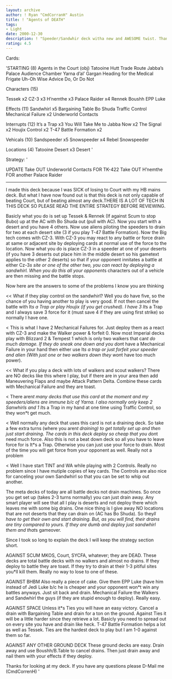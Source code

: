 ```yaml
---
layout: archive
author: ! Ryan "CmdCorranH" Austin
title: ! "Agents of DEATH"
tags:
- Light
date: 2000-12-30
description: ! "Speeder/Sandwhir deck witha new and AWESOME twist. Thanks to my friends Chris (Thrawn) for the CZ-3 tech idea."
rating: 4.5
---
```

Cards: 

'STARTING (8)
Agents in the Court (obj)
Tatooine Hutt Trade Route
Jabba&#8217;s Palace Audience Chamber
Yarna d&#8217;al&#8217; Gargan
Heading for the Medical Frigate
Uh-Oh
Wise Advice
Do, Or Do Not

Characters  (15)

Tessek x2
CZ-3 x3
H&#8217;nemthe x3
Palace Raider x4
Rennek
Boushh
EPP Luke

Effects (11)
Sandwhirl x5
Bargaining Table
Bo Shuda
Traffic Control
Mechanical Failure x2
Underworld Contacts

Interrupts (12)
It&#8217;s a Trap x3
You Will Take Me to Jabba Now x2
The Signal x2
Houjix
Control x2
T-47 Battle Formation x2

Vehicals (10)
Sandspeeder x5
Snowspeeder x4
Rebel Snowspeeder

Locations (4)
Tatooine Desert x3
 Desert
'

Strategy: '

UPDATE
Take OUT Underworld Contacts FOR TK-422
Take OUT H’nemthe FOR another Palace Raider
_________________________________
   I made this deck because I was SICK of losing to Court with my HB mains deck. But what I have now found out is that this deck is not only capable of beating Court, but of beating almost any deck.THERE IS A LOT OF TECH IN THIS DECK SO PLEASE READ THE ENTIRE STRATEGY BEFORE REVIEWING. 

   Basicly what you do is set up Tessek & Rennek (If against Scum to stop Bubo) up at the AC with Bo Shuda out (pull with AC). Now you start with a desert and you have 4 others. Now use aliens piloting the speeders to drain for two at each desert site (3 if you play T-47 Battle Formation).
  Now the Big tech comes with CZ-3. With CZ-3 you may react to any battle or force drain at same or adjacent site by deploying cards at normal use of the force to the location. Now what you do is place CZ-3 in a speeder at one of your deserts (if you have 3 deserts out place him in the middle desert so his gametext applies to the other 2 deserts) so that if your opponent innitates a battle at either Cz-3*s site or one of the other two, you can react by deploying a sandwhirl.  When you do this all your opponent*s characters out of a vehicle are then missing and the battle stops. 


Now here are the answers to some of the problems I know you are thinking

<< What if they play control on the sandwhirl?
Well you do have five, so the chance of you having another to play is very good. If not then cancel the battle with It*s a Trap or play Houjix (if you get crushed). I have 3 It*s a Trap and I always save 3 force for it (must save 4 if they are using first strike) so normally I have one.

<
This is what I have 2 Mechanical Failures for. Just deploy them as a react with CZ-3 and make the Walker power & forfeit 0. Now most Imperial decks play with Blizzard 2 & Tempest 1 which is only two walkers that can*t do much damage. If they do sneak one down and you don*t have a Mechanical Failure in your hand then either use It*s a trap or just forfeit your speeder and alien (With just one or two walkers down they won*t have too much power).

<< What if you play a deck with lots of walkers and scout walkers?
There are NO decks like this where I play, but if there are in your area then add Maneuvering Flaps and maybe Attack Pattern Delta. Combine these cards with Mechanical Failure and they are toast.

<
There aren*t many decks that use this card at the moment and my speeders/aliens are immune b/c of Yarna. I also normally only keep 2 Sanwhirls and 1 It*s a Trap in my hand at one time using Traffic Control, so they won*t get much.

<
Well normally any deck that uses this card is not a draining deck. So take a few extra turns (where you aren*t draining) to get totally set up and then just start draining. The cards in this deck deploy so cheap that you don*t need much force. Also this is not a beat down deck so all you have to leave force for is It*s a Trap. Otherwise you can just use your force to drain. Most of the time you will get force from your opponent as well. Really not a problem

<
Well I have start TINT and WA while playing with 2 Controls. Really no problem since I have mutiple copies of key cards. The Controls are also nice for canceling your own Sandwhirl so that you can be set to whip out another.

The meta decks of today are all battle decks not drain machines. So once you get set up (takes 2-3 turns normally) you can just drain away. Any smart player will see that all I play is deserts and not deploy there which leaves me with some big drains. One nice thing is I give away NO locations that are not deserts that they can drain on (AC has Bo Shuda). So they*ll have to get their own and start draining. But, as you will find, their drains are tiny compared to yours. If they are dumb and deploy just sandwhirl them and that*s gameover.

Since I took so long to explain the deck I will keep the strategy section short.

AGAINST SCUM MKOS, Court, SYCFA, whatever; they are DEAD. These decks are total battle decks with no walkers and almost no drains. If they deploy to battle they are toast. If they try to drain at their 1-3 pitiful sites you*ll kill them. Really no way to lose to one of these.

AGAINST BHBM Also really a piece of cake. Give them EPP Luke (have him instead of Jedi Luke b/c he is cheaper and your opponent won*t win any battles anyways. Just sit back and drain. Mechanical Failure the Walkers and Sandwhirl the guys (if they are stupid enough to deploy). Really easy.

AGAINST SPACE Unless it*s Ties you will have an easy victory. Cancel a drain with Bargaining Table and drain for a ton on the ground. Against Ties it will be a little harder since they retrieve a lot. Basicly you need to spread out on every site you have and drain like heck. T-47 Battle Formation helps a lot as well as Tessek. Ties are the hardest deck to play but I am 1-0 against them so far.

AGAINST ANY OTHER GROUND DECK These ground decks are easy. Drain away and use Boushh/B.Table to cancel drains. Then just drain away and nail them with your effects if they deploy.

Thanks for looking at my deck. If you have any questions please D-Mail me (CmdCorrenH)
'